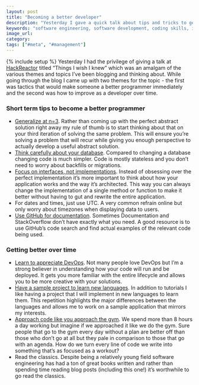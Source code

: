 ```yaml
---
layout: post
title: "Becoming a better developer"
description: "Yesterday I gave a quick talk about tips and tricks to get better as a software engineer - both in the short term and the long term."
keywords: "software engineering, software development, coding skills, improving, hackreactor"
image_url:
category:
tags: ["#meta", "#management"]
---
```

{% include setup %}
Yesterday I had the privilege of giving a talk at [HackReactor](http://www.hackreactor.com/) titled “Things I wish I knew” which was an amalgam of the various themes and topics I’ve been blogging and thinking about. While going through the blog I came up with two themes for the topic - the first was tactics that would make someone a better programmer immediately and the second was how to improve as a developer over time.

### Short term tips to become a better programmer
- [Generalize at n=3](http://dangoldin.com/2016/04/07/generalize-at-n3/). Rather than coming up with the perfect abstract solution right away my rule of thumb is to start thinking about that on your third iteration of solving the same problem. This will ensure you’re solving a problem that will recur while giving you enough perspective to actually develop a useful abstract solution.
- [Think carefully about your database](http://dangoldin.com/2016/02/15/design-your-database-for-flexibility/). Compared to changing a database changing code is much simpler. Code is mostly stateless and you don’t need to worry about backfills or migrations.
- [Focus on interfaces, not implementations](http://dangoldin.com/2015/12/02/think-interfaces-not-implementation/). Instead of obsessing over the perfect implementation it’s more important to think about how your application works and the way it’s architected. This way you can always change the implementation of a single method or function to make it better without having to gut and rewrite the entire application.
- For dates and times, just use UTC. A very common refrain online but only worry about timezones when displaying data to users.
- [Use GitHub for documentation](http://dangoldin.com/2016/08/14/integrating-poorly-documented-open-source-libraries/). Sometimes Documentation and StackOverflow don’t have exactly what you need. A good resource is to use GitHub’s code search and find actual examples of the relevant code being used.

### Getting better over time
- [Learn to appreciate DevOps](http://dangoldin.com/2014/12/26/devops-for-the-rest-of-us/). Not many people love DevOps but I’m a strong believer in understanding how your code will run and be deployed. It gets you more familiar with the entire lifecycle and allows you to be more creative with your solutions.
- [Have a sample project to learn new languages](http://dangoldin.com/2015/10/11/have-a-go-to-project-when-learning-a-new-programming-language/). In addition to tutorials I like having a project that I will implement in new languages to learn them. This repetition highlights the major differences between the languages and allows me to work on a sample application that mirrors my interests.
- [Approach code like you approach the gym](http://dangoldin.com/2016/03/13/approach-work-like-the-gym/). We spend more than 8 hours a day working but imagine if we approached it like we do the gym. Sure people that go to the gym every day without a plan are better off than those who don’t go at all but they pale in comparison to those that go with an agenda. How do we turn every line of code we write into something that’s as focused as a workout?
- Read the classics. Despite being a relatively young field software engineering has had a ton of great books written and rather than spending time reading blog posts (including this one!) it’s worthwhile to go read the classics.
